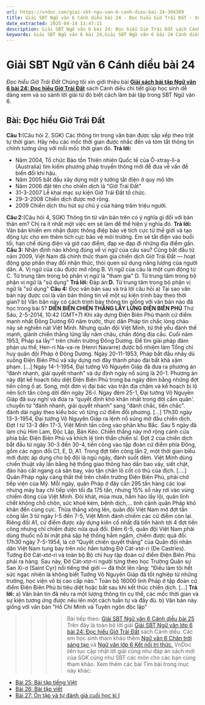 ```yaml
---
url: https://vndoc.com/giai-sbt-ngu-van-6-canh-dieu-bai-24-304389
title: Giải SBT Ngữ văn 6 Cánh diều bài 24 - Đọc hiểu Giờ Trái Đất - VnDoc.com
date_extracted: 2025-04-14 11:47:11
description: Giải SBT Ngữ văn 6 bài 24: Đọc hiểu Giờ Trái Đất sách Cánh diều được VnDoc sưu tầm và tổng hợp gồm có đáp án chi tiết cho các bạn cùng tham khảo.
keywords: Giải SBT Ngữ văn 6 bài 24,Giải SBT Ngữ văn 6 bài 24 Cánh diều,Giải sách bài tập Ngữ văn CD lớp 6,Ngữ văn lớp 6 Cánh diều,giải bài tập ngữ văn lớp 6,bài Đọc hiểu Giờ Trái Đất,soạn bài Ngữ văn 6 Cánh diều,ôn tập Ngữ văn 6
---
```


# Giải SBT Ngữ văn 6 Cánh diều bài 24
 _Đọc hiểu Giờ Trái Đất_
Chúng tôi xin giới thiệu bài [**Giải sách bài tập Ngữ văn 6 bài 24: Đọc hiểu Giờ Trái Đất**](<https://vndoc.com/giai-sbt-ngu-van-6-canh-dieu-bai-24-304389>) sách Cánh diều chi tiết giúp học sinh dễ dàng xem và so sánh lời giải từ đó biết cách làm bài tập trong SBT Ngữ văn 6.
## Bài: Đọc hiểu Giờ Trái Đất
**Câu 1:**\(Câu hỏi 2. SGK\) Các thông tin trong văn bản được sắp xếp theo trật tự thời gian. Hãy nêu các mốc thời gian được nhắc đến và tóm tắt thông tin chính tương ứng với mỗi mốc thời gian đó.
**Trả lời:**
  * Năm 2004, Tổ chức Bảo tồn Thiên nhiên Quốc tế của Ô-xtray-li-a \(Australia\) tìm kiếm phương pháp truyền thông mới để đưa về vấn đề biến đổi khí hậu.
  * Năm 2005 bắt đầu xây dựng một ý tưởng tắt điện ở quy mô lớn
  * Năm 2006 đặt tên cho chiến dịch là "Giờ Trái Đất"
  * 31-3-2007 Lễ khai mạc sự kiện Giờ Trái Đất tổ chức.
  * 29-3-2008 Chiến dịch được mở rộng.
  * 2009 Chiến dịch thu hút sự chú ý của hàng trăm triệu người.

**Câu 2:**\(Câu hỏi 4, SGK\) Thông tin từ văn bản trên có ý nghĩa gì đối với bản thân em? Chỉ ra ít nhất một việc em sẽ làm để thể hiện ý nghĩa đó.
**Trả lời:**
Văn bản khiến em nhận được thông điệp bảo vệ tích cực từ thế giới và tạo động lực cho em thêm tích cực bảo vệ môi trường.
Em sẽ tắt điện vào buổi tối, hạn chế dùng điện và giờ cao điểm, đạp xe đạp đi những địa điểm gần.
**Câu 3:** Nhận định nào không đúng về vị ngữ của câu sau?
Cũng bắt đầu từ năm 2009, Việt Nam đã chính thức tham gia chiến dịch Giờ Trái Đất — hoạt động góp phần thay đổi nhận thức, thói quen sử dụng năng lượng của người dân.
A. Vị ngữ của câu được mở rộng
B. Vị ngữ của câu là một cụm động từ
C. Từ trung tâm trong bộ phận vị ngữ là "tham gia"
D. Từ trung tâm trong bộ phận vị ngữ là "sử dụng"
**Trả lời:**
Đáp án:**D.** Từ trung tâm trong bộ phận vị ngữ là "sử dụng"
**Câu 4:** Đọc văn bản sau và trả lời câu hỏi
a\) Tại sao văn bản này được coi là văn bản thông tin về một sự kiện trình bày theo thời gian?
b\) Văn bản này có cách trình bày thông tin giống với văn bản nào đã học trong bài 5?
**DIỄN BIẾN CHIẾN THẮNG LẪY LỪNG ĐIỆN BIÊN PHỦ**
Thứ Sáu, 2-5-2014, 10:42 \(GMT+7\)
Khi xây dựng Điện Biên Phủ thành cứ điểm mạnh nhất Đông Dương 60 năm trước, thực dân Pháp tin chắc lòng chảo này sẽ nghiền nát Việt Minh. Nhưng quân đội Việt Minh, từ thế yếu đánh thế mạnh, giành chiến thắng lừng lẫy năm châu, chấn động địa cầu.
Cuối năm 1953, Pháp sa lầy'" trên chiến trường Đông Dương. Để tìm giải pháp đàm phán ưu thế, Hen-ri Na-va-re \(Henri Navarre\) được bổ nhiệm làm Tổng chỉ huy quân đội Pháp ở Đông Dương. Ngày 20-11-1953, Pháp bắt đầu nhảy dù xuống Điện Biên Phủ và xây dựng nơi đây thành pháo đài bất khả xâm phạm.
\[...\] Ngày 14-1-1954, Đại tướng Võ Nguyên Giáp đã đưa ra phương án “đánh nhanh, giải quyết nhanh” và dự định ngày nổ súng là 20-1. Phương án này đặt kế hoạch tiêu diệt Điện Biên Phủ trong ba ngày đêm bằng những đợt tiến công ồ ạt. Song, một đơn vị đại bác vào trận địa chậm và kế hoạch bị lộ nên lịch tấn công dời đến ngày 26-l. Ngay đêm 25-1, Đại tướng Võ Nguyên Giáp đã suy nghĩ và đưa ra “quyết định khó khăn nhất trong đời cầm quân'. chuyển từ “đánh nhanh, giải quyết nhanh” sang “đánh chắc, tiến chắc". đánh dài ngày theo kiểu bóc vỏ từng cứ điểm đối phương.
\[...\] 17h30 ngày 13-3-1954, Đại tướng Võ Nguyên Giáp ra lệnh nổ súng mở đầu chiến dịch. Đợt I từ 13-3 đến 17-3, Việt Minh tấn công vào phân khu Bắc. Sau 5 ngày đã làm chủ Him Lam, Độc Lập, Bản Kéo. Chiến thắng này mở rộng cánh cửa phía bắc Điện Biên Phủ và khích lệ tinh thần chiến sĩ.
Đợt 2 của chiến dịch bắt đầu từ ngày 30-3 đến 30-4, tiến công vào tập đoàn cứ điểm phía Đông, gồm các ngọn đồi C1, E, D, A1. Trong đợt tiến công lần 2, một thời gian biểu mới được áp dụng cho bộ đội là ngủ ngày, đánh suốt đêm. Việt Minh dùng chiến thuật vây lấn bằng hệ thống giao thông hào dần bao vây, siết chặt, đào hào cắt ngang cả sân bay, vào tận chân lô cốt có thủ của địch. \[....\]
Quân Pháp ngày càng thất thế trên chiến trường Điện Biên Phủ, phải chờ tiếp viện của Mỹ. Mỗi ngày, quân Pháp ở đây cần 295 tấn hàng các loại nhưng máy bay chỉ tiếp viện tối đa 175 tấn, nhưng 15% số này rơi vào vùng chiếm đóng của Việt Minh. Đói khát, mùa mưa, hầm hào lầy lội, quân lính chết không chỗ chôn, sức khoẻ kém, bệnh dịch,... tình cảnh quân Pháp khó khăn đến cùng cực.
Thừa thắng xông lên, quân đội Việt Nam mở đợt tấn công lần 3 từ ngày I-5 đến 7-5, Việt Minh đánh chiếm các cứ điểm còn lại. Riêng đồi A1, cứ điểm được xây dựng kiên cố nhất đã tiến hành tới 4 đợt tiến công nhưng chỉ chiếm được nửa quả đồi. Đêm 6-5, quân đội Việt Nam phải dùng thuốc nỗ bí mật phá sập hệ thống hầm ngầm, chiếm được quả đồi.
17h30 ngày 7-5-1954, lá cờ “Quyết chiến quyết thắng” của Quân đội nhân dân Việt Nam tung bay trên nóc hầm tướng Đờ Cát-xtơ-ri \(De Castries\).
Tướng Đờ Cát-xtơ-ri và toàn bộ Bộ chỉ huy tập đoàn cứ điểm Điện Biên Phủ phải ra hàng. Sau này, Đờ Cát-xtơ-ri người từng theo học Trường Quân sự San Xi-ơ \(Saint Cyr\) nổi tiếng thế giới — đã thốt lên rằng: “Điều làm tôi hết sức ngạc nhiên là không biết Tướng Võ Nguyên Giáp đã tốt nghiệp từ những trường, học viện võ bị cao cấp nào."
Toàn bộ 16000 lính Pháp ở tập đoàn cứ điểm Điện Biên Phủ bị tiêu diệt hoặc bắt sau khi kết thúc chiến dịch. \[...\]
**Trả lời:**
a\) Văn bản tin đã nêu ra một lượng thông tin cụ thể, các mốc thời gian và sự kiện tương ứng được nêu lên một cách tuần tự và đầy đủ.
b\) Văn bản này giống với văn bản "Hồ Chí Minh và Tuyên ngôn độc lập"
>>>> Bài tiếp theo: [Giải SBT Ngữ văn 6 Cánh diều bài 25](<https://vndoc.com/giai-sbt-ngu-van-6-canh-dieu-bai-25-304391>)
Trên đây là toàn bộ lời giải [Giải SBT Ngữ văn lớp 6 bài 24: Đọc hiểu Giờ Trái Đất](<https://vndoc.com/giai-sbt-ngu-van-6-canh-dieu-bai-24-304389>) sách Cánh diều. Các em học sinh tham khảo thêm [Ngữ văn 6 Chân trời sáng tạo ](<https://vndoc.com/ngu-van-6-sach-chan-troi-sang-tao>)và [Ngữ văn lớp 6 Kết nối tri thức.](<https://vndoc.com/mon-ngu-van-lop6>) VnDoc liên tục cập nhật lời giải cũng như đáp án sách mới của SGK cũng như SBT các môn cho các bạn cùng tham khảo.
Xem thêm các bài Tìm bài trong mục này khác:
  * [Bài 25: Bài tập tiếng Việt](</giai-sbt-ngu-van-6-canh-dieu-bai-25-304391>)
  * [Bài 26: Bài tập viết](</giai-sbt-ngu-van-6-canh-dieu-bai-26-304392>)
  * [Bài 27: Ôn tập và tự đánh giá cuối học kì I](</giai-sbt-ngu-van-6-canh-dieu-bai-27-304396>)

